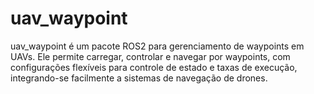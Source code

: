 # uav_waypoint
uav_waypoint é um pacote ROS2 para gerenciamento de waypoints em UAVs. Ele permite carregar, controlar e navegar por waypoints, com configurações flexíveis para controle de estado e taxas de execução, integrando-se facilmente a sistemas de navegação de drones.
